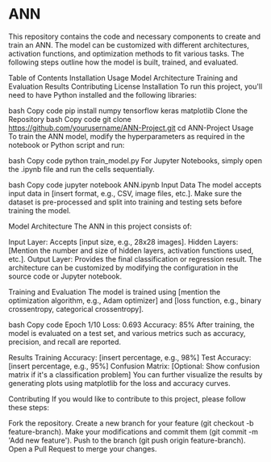 # ANN

This repository contains the code and necessary components to create and train an ANN. The model can be customized with different architectures, activation functions, and optimization methods to fit various tasks. The following steps outline how the model is built, trained, and evaluated.

Table of Contents
Installation
Usage
Model Architecture
Training and Evaluation
Results
Contributing
License
Installation
To run this project, you'll need to have Python installed and the following libraries:

bash
Copy code
pip install numpy tensorflow keras matplotlib
Clone the Repository
bash
Copy code
git clone https://github.com/yourusername/ANN-Project.git
cd ANN-Project
Usage
To train the ANN model, modify the hyperparameters as required in the notebook or Python script and run:

bash
Copy code
python train_model.py
For Jupyter Notebooks, simply open the .ipynb file and run the cells sequentially.

bash
Copy code
jupyter notebook ANN.ipynb
Input Data
The model accepts input data in [insert format, e.g., CSV, image files, etc.]. Make sure the dataset is pre-processed and split into training and testing sets before training the model.

Model Architecture
The ANN in this project consists of:

Input Layer: Accepts [input size, e.g., 28x28 images].
Hidden Layers: [Mention the number and size of hidden layers, activation functions used, etc.].
Output Layer: Provides the final classification or regression result.
The architecture can be customized by modifying the configuration in the source code or Jupyter notebook.

Training and Evaluation
The model is trained using [mention the optimization algorithm, e.g., Adam optimizer] and [loss function, e.g., binary crossentropy, categorical crossentropy].

bash
Copy code
Epoch 1/10
Loss: 0.693
Accuracy: 85%
After training, the model is evaluated on a test set, and various metrics such as accuracy, precision, and recall are reported.

Results
Training Accuracy: [insert percentage, e.g., 98%]
Test Accuracy: [insert percentage, e.g., 95%]
Confusion Matrix: [Optional: Show confusion matrix if it's a classification problem]
You can further visualize the results by generating plots using matplotlib for the loss and accuracy curves.

Contributing
If you would like to contribute to this project, please follow these steps:

Fork the repository.
Create a new branch for your feature (git checkout -b feature-branch).
Make your modifications and commit them (git commit -m 'Add new feature').
Push to the branch (git push origin feature-branch).
Open a Pull Request to merge your changes.
